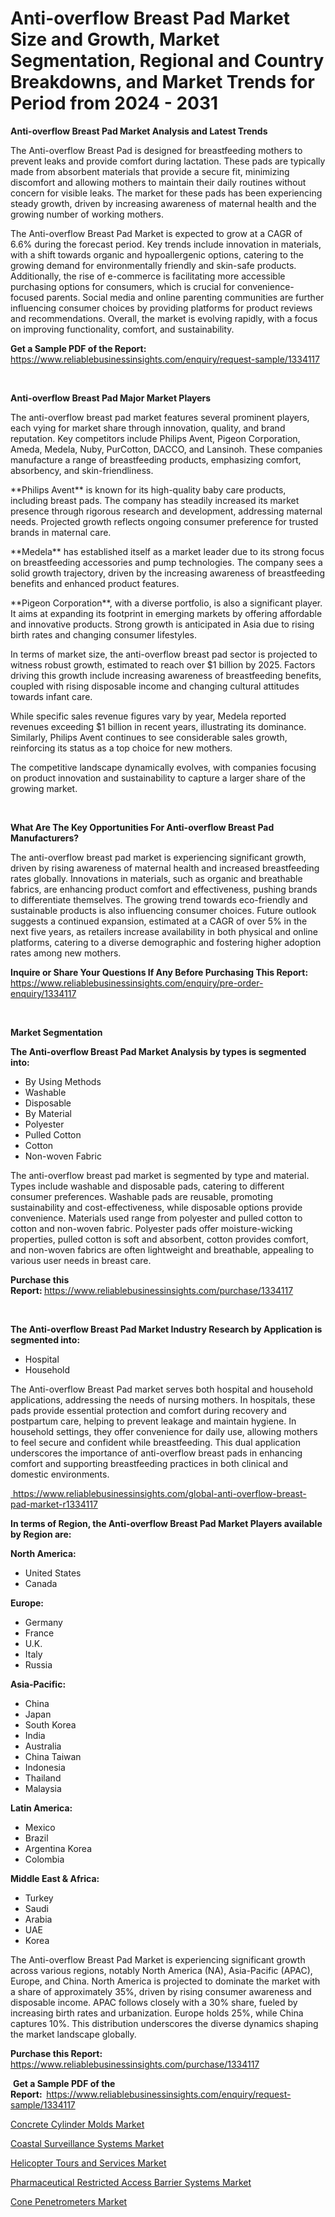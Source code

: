 <p><h1>Anti-overflow Breast Pad Market Size and Growth, Market Segmentation, Regional and Country Breakdowns, and Market Trends for Period from 2024 -  2031</h1></p><p><strong>Anti-overflow Breast Pad Market Analysis and Latest Trends</strong></p>
<p><p>The Anti-overflow Breast Pad is designed for breastfeeding mothers to prevent leaks and provide comfort during lactation. These pads are typically made from absorbent materials that provide a secure fit, minimizing discomfort and allowing mothers to maintain their daily routines without concern for visible leaks. The market for these pads has been experiencing steady growth, driven by increasing awareness of maternal health and the growing number of working mothers.</p><p>The Anti-overflow Breast Pad Market is expected to grow at a CAGR of 6.6% during the forecast period. Key trends include innovation in materials, with a shift towards organic and hypoallergenic options, catering to the growing demand for environmentally friendly and skin-safe products. Additionally, the rise of e-commerce is facilitating more accessible purchasing options for consumers, which is crucial for convenience-focused parents. Social media and online parenting communities are further influencing consumer choices by providing platforms for product reviews and recommendations. Overall, the market is evolving rapidly, with a focus on improving functionality, comfort, and sustainability.</p></p>
<p><strong>Get a Sample PDF of the Report:&nbsp;</strong> <a href="https://www.reliablebusinessinsights.com/enquiry/request-sample/1334117?utm_campaign=1399&utm_medium=2&utm_source=Github&utm_content=ia&utm_term=01102024&utm_id=anti-overflow-breast-pad">https://www.reliablebusinessinsights.com/enquiry/request-sample/1334117</a></p>
<p>&nbsp;</p>
<p><strong>Anti-overflow Breast Pad Major Market Players</strong></p>
<p><p>The anti-overflow breast pad market features several prominent players, each vying for market share through innovation, quality, and brand reputation. Key competitors include Philips Avent, Pigeon Corporation, Ameda, Medela, Nuby, PurCotton, DACCO, and Lansinoh. These companies manufacture a range of breastfeeding products, emphasizing comfort, absorbency, and skin-friendliness.</p><p>**Philips Avent** is known for its high-quality baby care products, including breast pads. The company has steadily increased its market presence through rigorous research and development, addressing maternal needs. Projected growth reflects ongoing consumer preference for trusted brands in maternal care.</p><p>**Medela** has established itself as a market leader due to its strong focus on breastfeeding accessories and pump technologies. The company sees a solid growth trajectory, driven by the increasing awareness of breastfeeding benefits and enhanced product features.</p><p>**Pigeon Corporation**, with a diverse portfolio, is also a significant player. It aims at expanding its footprint in emerging markets by offering affordable and innovative products. Strong growth is anticipated in Asia due to rising birth rates and changing consumer lifestyles.</p><p>In terms of market size, the anti-overflow breast pad sector is projected to witness robust growth, estimated to reach over $1 billion by 2025. Factors driving this growth include increasing awareness of breastfeeding benefits, coupled with rising disposable income and changing cultural attitudes towards infant care.</p><p>While specific sales revenue figures vary by year, Medela reported revenues exceeding $1 billion in recent years, illustrating its dominance. Similarly, Philips Avent continues to see considerable sales growth, reinforcing its status as a top choice for new mothers. </p><p>The competitive landscape dynamically evolves, with companies focusing on product innovation and sustainability to capture a larger share of the growing market.</p></p>
<p>&nbsp;</p>
<p><strong>What Are The Key Opportunities For Anti-overflow Breast Pad Manufacturers?</strong></p>
<p><p>The anti-overflow breast pad market is experiencing significant growth, driven by rising awareness of maternal health and increased breastfeeding rates globally. Innovations in materials, such as organic and breathable fabrics, are enhancing product comfort and effectiveness, pushing brands to differentiate themselves. The growing trend towards eco-friendly and sustainable products is also influencing consumer choices. Future outlook suggests a continued expansion, estimated at a CAGR of over 5% in the next five years, as retailers increase availability in both physical and online platforms, catering to a diverse demographic and fostering higher adoption rates among new mothers.</p></p>
<p><strong>Inquire or Share Your Questions If Any Before Purchasing This Report:</strong> <a href="https://www.reliablebusinessinsights.com/enquiry/pre-order-enquiry/1334117?utm_campaign=1399&utm_medium=2&utm_source=Github&utm_content=ia&utm_term=01102024&utm_id=anti-overflow-breast-pad">https://www.reliablebusinessinsights.com/enquiry/pre-order-enquiry/1334117</a></p>
<p>&nbsp;</p>
<p><strong>Market Segmentation</strong></p>
<p><strong>The Anti-overflow Breast Pad Market Analysis by types is segmented into:</strong></p>
<p><ul><li>By Using Methods</li><li>Washable</li><li>Disposable</li><li>By Material</li><li>Polyester</li><li>Pulled Cotton</li><li>Cotton</li><li>Non-woven Fabric</li></ul></p>
<p><p>The anti-overflow breast pad market is segmented by type and material. Types include washable and disposable pads, catering to different consumer preferences. Washable pads are reusable, promoting sustainability and cost-effectiveness, while disposable options provide convenience. Materials used range from polyester and pulled cotton to cotton and non-woven fabric. Polyester pads offer moisture-wicking properties, pulled cotton is soft and absorbent, cotton provides comfort, and non-woven fabrics are often lightweight and breathable, appealing to various user needs in breast care.</p></p>
<p><strong>Purchase this Report:&nbsp;</strong><a href="https://www.reliablebusinessinsights.com/purchase/1334117?utm_campaign=1399&utm_medium=2&utm_source=Github&utm_content=ia&utm_term=01102024&utm_id=anti-overflow-breast-pad">https://www.reliablebusinessinsights.com/purchase/1334117</a></p>
<p>&nbsp;</p>
<p><strong>The Anti-overflow Breast Pad Market Industry Research by Application is segmented into:</strong></p>
<p><ul><li>Hospital</li><li>Household</li></ul></p>
<p><p>The Anti-overflow Breast Pad market serves both hospital and household applications, addressing the needs of nursing mothers. In hospitals, these pads provide essential protection and comfort during recovery and postpartum care, helping to prevent leakage and maintain hygiene. In household settings, they offer convenience for daily use, allowing mothers to feel secure and confident while breastfeeding. This dual application underscores the importance of anti-overflow breast pads in enhancing comfort and supporting breastfeeding practices in both clinical and domestic environments.</p></p>
<p><a href="https://www.reliablebusinessinsights.com/global-anti-overflow-breast-pad-market-r1334117?utm_campaign=1399&utm_medium=2&utm_source=Github&utm_content=ia&utm_term=01102024&utm_id=anti-overflow-breast-pad">&nbsp;https://www.reliablebusinessinsights.com/global-anti-overflow-breast-pad-market-r1334117</a></p>
<p><strong>In terms of Region, the Anti-overflow Breast Pad Market Players available by Region are:</strong></p>
<p>
    <p> <strong> North America: </strong>
        <ul>
            <li>United States</li>
            <li>Canada</li>
        </ul>
        </p> 
    <p> <strong> Europe: </strong>
        <ul>
            <li>Germany</li>
            <li>France</li>
            <li>U.K.</li>
            <li>Italy</li>
            <li>Russia</li>
        </ul>
        </p> 
    <p> <strong> Asia-Pacific: </strong>
        <ul>
            <li>China</li>
            <li>Japan</li>
            <li>South Korea</li>
            <li>India</li>
            <li>Australia</li>
            <li>China Taiwan</li>
            <li>Indonesia</li>
            <li>Thailand</li>
            <li>Malaysia</li>
        </ul>
        </p> 
    <p> <strong> Latin America: </strong>
        <ul>
            <li>Mexico</li>
            <li>Brazil</li>
            <li>Argentina Korea</li>
            <li>Colombia</li>
        </ul>
        </p> 
    <p> <strong> Middle East & Africa: </strong>
        <ul>
            <li>Turkey</li>
            <li>Saudi</li>
            <li>Arabia</li>
            <li>UAE</li>
            <li>Korea</li>
        </ul>
    </p>
    </p>
<p><p>The Anti-overflow Breast Pad Market is experiencing significant growth across various regions, notably North America (NA), Asia-Pacific (APAC), Europe, and China. North America is projected to dominate the market with a share of approximately 35%, driven by rising consumer awareness and disposable income. APAC follows closely with a 30% share, fueled by increasing birth rates and urbanization. Europe holds 25%, while China captures 10%. This distribution underscores the diverse dynamics shaping the market landscape globally.</p></p>
<p><strong>Purchase this Report: </strong><a href="https://www.reliablebusinessinsights.com/purchase/1334117?utm_campaign=1399&utm_medium=2&utm_source=Github&utm_content=ia&utm_term=01102024&utm_id=anti-overflow-breast-pad">https://www.reliablebusinessinsights.com/purchase/1334117</a></p>
<p>&nbsp;<strong>Get a Sample PDF of the Report:&nbsp;&nbsp;</strong><a href="https://www.reliablebusinessinsights.com/enquiry/request-sample/1334117?utm_campaign=1399&utm_medium=2&utm_source=Github&utm_content=ia&utm_term=01102024&utm_id=anti-overflow-breast-pad">https://www.reliablebusinessinsights.com/enquiry/request-sample/1334117</a></p>
<p><strong></strong></p>
<p><p><a href="https://www.linkedin.com/pulse/future-insights-concrete-cylinder-molds-market-trends-regional-reinf?utm_campaign=1399&utm_medium=2&utm_source=Github&utm_content=ia&utm_term=01102024&utm_id=anti-overflow-breast-pad">Concrete Cylinder Molds Market</a></p><p><a href="https://www.linkedin.com/pulse/global-coastal-surveillance-systems-market-trends-insights-growth-kdkkf?utm_campaign=1399&utm_medium=2&utm_source=Github&utm_content=ia&utm_term=01102024&utm_id=anti-overflow-breast-pad">Coastal Surveillance Systems Market</a></p><p><a href="https://issuu.com/reportprime-2/docs/helicopter-tours-and-services-marke_4c1939d4d8e588?utm_campaign=1399&utm_medium=2&utm_source=Github&utm_content=ia&utm_term=01102024&utm_id=anti-overflow-breast-pad">Helicopter Tours and Services Market</a></p><p><a href="https://issuu.com/reportprime-2/docs/pharmaceutical-restricted-access-ba_9083471ba999e9?utm_campaign=1399&utm_medium=2&utm_source=Github&utm_content=ia&utm_term=01102024&utm_id=anti-overflow-breast-pad">Pharmaceutical Restricted Access Barrier Systems Market</a></p><p><a href="https://www.linkedin.com/pulse/cone-penetrometers-market2024-2031-industry-insights-investment-ahcnf?utm_campaign=1399&utm_medium=2&utm_source=Github&utm_content=ia&utm_term=01102024&utm_id=anti-overflow-breast-pad">Cone Penetrometers Market</a></p></p>